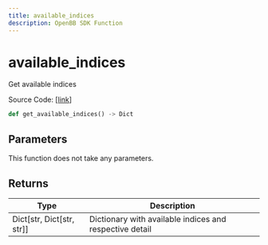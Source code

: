```yaml
---
title: available_indices
description: OpenBB SDK Function
---
```


# available_indices

Get available indices

Source Code: [[link](https://github.com/OpenBB-finance/OpenBBTerminal/tree/main/openbb_terminal/economy/yfinance_model.py#L660)]

```python
def get_available_indices() -> Dict
```
## Parameters

This function does not take any parameters.

## Returns

| Type | Description |
| ---- | ----------- |
| Dict[str, Dict[str, str]] | Dictionary with available indices and respective detail |

